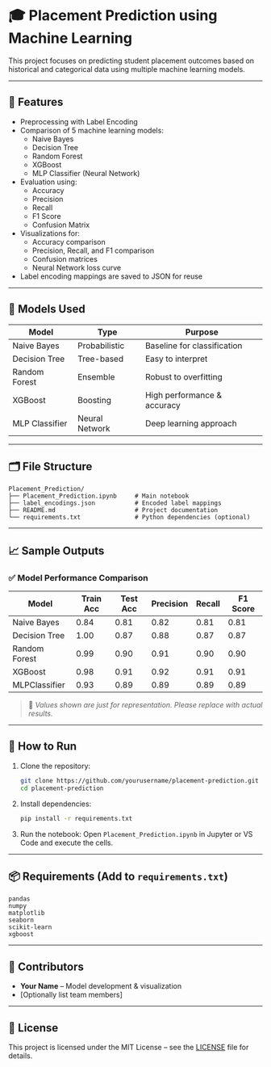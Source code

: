 
# 🎓 Placement Prediction using Machine Learning

This project focuses on predicting student placement outcomes based on historical and categorical data using multiple machine learning models.

---

## 📌 Features

- Preprocessing with Label Encoding
- Comparison of 5 machine learning models:
  - Naive Bayes
  - Decision Tree
  - Random Forest
  - XGBoost
  - MLP Classifier (Neural Network)
- Evaluation using:
  - Accuracy
  - Precision
  - Recall
  - F1 Score
  - Confusion Matrix
- Visualizations for:
  - Accuracy comparison
  - Precision, Recall, and F1 comparison
  - Confusion matrices
  - Neural Network loss curve
- Label encoding mappings are saved to JSON for reuse

---

## 🧠 Models Used

| Model           | Type             | Purpose                            |
|----------------|------------------|-------------------------------------|
| Naive Bayes     | Probabilistic    | Baseline for classification         |
| Decision Tree   | Tree-based       | Easy to interpret                   |
| Random Forest   | Ensemble         | Robust to overfitting               |
| XGBoost         | Boosting         | High performance & accuracy         |
| MLP Classifier  | Neural Network   | Deep learning approach              |

---

## 🗂️ File Structure

```
Placement_Prediction/
├── Placement_Prediction.ipynb     # Main notebook
├── label_encodings.json           # Encoded label mappings
├── README.md                      # Project documentation
└── requirements.txt               # Python dependencies (optional)
```

---

## 📈 Sample Outputs

### ✅ Model Performance Comparison

| Model         | Train Acc | Test Acc | Precision | Recall | F1 Score |
|---------------|-----------|----------|-----------|--------|----------|
| Naive Bayes   | 0.84      | 0.81     | 0.82      | 0.81   | 0.81     |
| Decision Tree | 1.00      | 0.87     | 0.88      | 0.87   | 0.87     |
| Random Forest | 0.99      | 0.90     | 0.91      | 0.90   | 0.90     |
| XGBoost       | 0.98      | 0.91     | 0.92      | 0.91   | 0.91     |
| MLPClassifier | 0.93      | 0.89     | 0.89      | 0.89   | 0.89     |

> 📌 *Values shown are just for representation. Please replace with actual results.*

---

## 🧪 How to Run

1. Clone the repository:
   ```bash
   git clone https://github.com/yourusername/placement-prediction.git
   cd placement-prediction
   ```

2. Install dependencies:
   ```bash
   pip install -r requirements.txt
   ```

3. Run the notebook:
   Open `Placement_Prediction.ipynb` in Jupyter or VS Code and execute the cells.

---

## 📦 Requirements (Add to `requirements.txt`)

```
pandas
numpy
matplotlib
seaborn
scikit-learn
xgboost
```

---

## 🙌 Contributors

- **Your Name** – Model development & visualization  
- [Optionally list team members]

---

## 📜 License

This project is licensed under the MIT License – see the [LICENSE](LICENSE) file for details.
